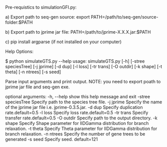 Pre-requistics to simulationGFI.py:

a) Export path to seq-gen source:
	export PATH=/path/to/seq-gen/source-folder:$PATH

b) Export path to jprime jar file:
	PATH=/path/to/jprime-X.X.X.jar:$PATH
	
c) pip install argparse (if not installed on your computer)




Help Options:

$ python simulateGTS.py --help
usage: simulateGTS.py [-h] [-stree speciesTree] [-j jprime] [-d dup] [-l loss]
                      [-tr trans] [-O outdir] [-k shape] [-t theta]
                      [-n ntrees] [-s seed]

Parse input arguments and print output. NOTE: you need to export poath to
jprime jar file and seq-gen exe.

optional arguments:
  -h, --help          show this help message and exit
  -stree speciesTree  Specify path to the species tree file.
  -j jprime           Specify the name of the jprime jar file i.e.
                      jprime-0.3.5.jar.
  -d dup              Specify duplication rate.default=0.5
  -l loss             Specify loss rate.default=0.5
  -tr trans           Specify transfer rate.default=0.5
  -O outdir           Specify path to the output directory.
  -k shape            Specify Shape parameter for IIDGamma distribution for
                      branch relaxation.
  -t theta            Specify Theta parameter for IIDGamma distribution for
                      branch relaxation.
  -n ntrees           Specify the number of gene trees to be generated
  -s seed             Specify seed. default=121